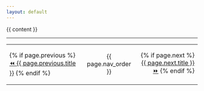 ```yaml
---
layout: default
---
```


{{ content }}


<hr/>

<table style="width: 100%">
<tr>
<td style="text-align: left">

{% if page.previous %}
<a href="{{ page.previous.url | relative_url }}">⏪ {{ page.previous.title }}</a>
{% endif %}

</td><td style="text-align: center">
{{ page.nav_order }}

</td><td style="text-align: right">

{% if page.next %}
<a href="{{ page.next.url | relative_url }}">{{ page.next.title }} ⏩</a>
{% endif %}

</td></tr>
</table>

